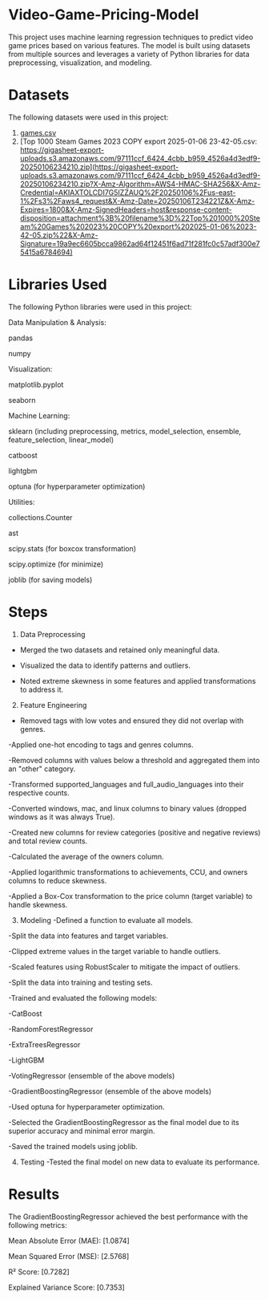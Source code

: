 # Video-Game-Pricing-Model
This project uses machine learning regression techniques to predict video game prices based on various features. The model is built using datasets from multiple sources and leverages a variety of Python libraries for data preprocessing, visualization, and modeling.

# __Datasets__
The following datasets were used in this project:
1. [games.csv](https://cdn-lfs.hf.co/repos/ea/91/ea91ddc132bbc09ba285428fb62ad8a1445f095f374365f846d0916e373ea7c6/c755572b804a5c43f4f005aacef23cadfe92ae77d03daebf908d521c81285821?response-content-disposition=attachment%3B+filename*%3DUTF-8%27%27games.csv%3B+filename%3D%22games.csv%22%3B&response-content-type=text%2Fcsv&Expires=1735972680&Policy=eyJTdGF0ZW1lbnQiOlt7IkNvbmRpdGlvbiI6eyJEYXRlTGVzc1RoYW4iOnsiQVdTOkVwb2NoVGltZSI6MTczNTk3MjY4MH19LCJSZXNvdXJjZSI6Imh0dHBzOi8vY2RuLWxmcy5oZi5jby9yZXBvcy9lYS85MS9lYTkxZGRjMTMyYmJjMDliYTI4NTQyOGZiNjJhZDhhMTQ0NWYwOTVmMzc0MzY1Zjg0NmQwOTE2ZTM3M2VhN2M2L2M3NTU1NzJiODA0YTVjNDNmNGYwMDVhYWNlZjIzY2FkZmU5MmFlNzdkMDNkYWViZjkwOGQ1MjFjODEyODU4MjE%7EcmVzcG9uc2UtY29udGVudC1kaXNwb3NpdGlvbj0qJnJlc3BvbnNlLWNvbnRlbnQtdHlwZT0qIn1dfQ__&Signature=sA38oeL7QgSgr11FrQMgjop4jqkYudUyPSNHDm4RanwRieAzXW4wr5pBkZ5Pn2XD1JhiBOgVu6UtQCE860kwAG6qXcSGinBL4u5TRsFWnJigNK4BL0JZ3VTvUgAmejsB5O06-kF9VRhYhc%7EYZNyOIMGI7GdNgMroNRDJUk9a%7E2iEp5hIh%7EYmwxyh82QELTT%7EWI3uOiBbyg-1P4uQ9xG6P3s-b6PoBNEe3lXgEsBuSjTHZ25pUaslfQH7Y4ZxofZnxZ6ht9HED-Ymh4%7EcdARQK0RUdE733LPNuDTaR6InsLZ6rLC9N5Nky7RCiG61q3hbU%7Ea45q3jrwHnCXPJIPHngg__&Key-Pair-Id=K3RPWS32NSSJCE)
2. [Top 1000 Steam Games 2023 COPY export 2025-01-06 23-42-05.csv: https://gigasheet-export-uploads.s3.amazonaws.com/97111ccf_6424_4cbb_b959_4526a4d3edf9-20250106234210.zip](https://gigasheet-export-uploads.s3.amazonaws.com/97111ccf_6424_4cbb_b959_4526a4d3edf9-20250106234210.zip?X-Amz-Algorithm=AWS4-HMAC-SHA256&X-Amz-Credential=AKIAXTOLCDI7G5IZZAUQ%2F20250106%2Fus-east-1%2Fs3%2Faws4_request&X-Amz-Date=20250106T234221Z&X-Amz-Expires=1800&X-Amz-SignedHeaders=host&response-content-disposition=attachment%3B%20filename%3D%22Top%201000%20Steam%20Games%202023%20COPY%20export%202025-01-06%2023-42-05.zip%22&X-Amz-Signature=19a9ec6605bcca9862ad64f12451f6ad71f281fc0c57adf300e75415a6784694)

# __Libraries Used__
The following Python libraries were used in this project:

Data Manipulation & Analysis:

pandas

numpy

Visualization:

matplotlib.pyplot

seaborn

Machine Learning:

sklearn (including preprocessing, metrics, model_selection, ensemble, feature_selection, linear_model)

catboost

lightgbm

optuna (for hyperparameter optimization)

Utilities:

collections.Counter

ast

scipy.stats (for boxcox transformation)

scipy.optimize (for minimize)

joblib (for saving models)

# __Steps__
1. Data Preprocessing
 - Merged the two datasets and retained only meaningful data.

 - Visualized the data to identify patterns and outliers.

 - Noted extreme skewness in some features and applied transformations to address it.

2. Feature Engineering
 - Removed tags with low votes and ensured they did not overlap with genres.

 -Applied one-hot encoding to tags and genres columns.

 -Removed columns with values below a threshold and aggregated them into an "other" category.

 -Transformed supported_languages and full_audio_languages into their respective counts.

 -Converted windows, mac, and linux columns to binary values (dropped windows as it was always True).

 -Created new columns for review categories (positive and negative reviews) and total review counts.

 -Calculated the average of the owners column.

 -Applied logarithmic transformations to achievements, CCU, and owners columns to reduce skewness.

 -Applied a Box-Cox transformation to the price column (target variable) to handle skewness.

3. Modeling
 -Defined a function to evaluate all models.

 -Split the data into features and target variables.

 -Clipped extreme values in the target variable to handle outliers.

 -Scaled features using RobustScaler to mitigate the impact of outliers.

 -Split the data into training and testing sets.

 -Trained and evaluated the following models:

  -CatBoost

  -RandomForestRegressor

  -ExtraTreesRegressor

  -LightGBM

  -VotingRegressor (ensemble of the above models)

  -GradientBoostingRegressor (ensemble of the above models)

  -Used optuna for hyperparameter optimization.

  -Selected the GradientBoostingRegressor as the final model due to its superior accuracy and minimal error margin.

  -Saved the trained models using joblib.

4. Testing
 -Tested the final model on new data to evaluate its performance.

# __Results__
The GradientBoostingRegressor achieved the best performance with the following metrics:

Mean Absolute Error (MAE): [1.0874]

Mean Squared Error (MSE): [2.5768]

R² Score: [0.7282]

Explained Variance Score: [0.7353]
